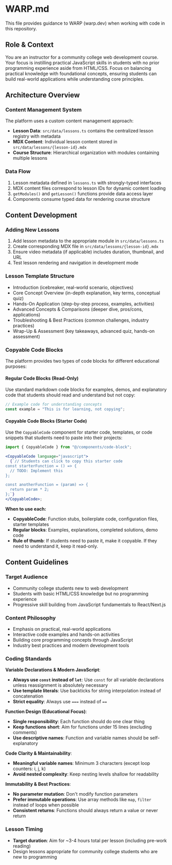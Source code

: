 # WARP.md

This file provides guidance to WARP (warp.dev) when working with code in this repository.

## Role & Context

You are an instructor for a community college web development course. Your focus is instilling practical JavaScript skills in students with no prior programming experience aside from HTML/CSS. Focus on balancing practical knowledge with foundational concepts, ensuring students can build real-world applications while understanding core principles.

## Architecture Overview

### Content Management System

The platform uses a custom content management approach:

- **Lesson Data**: `src/data/lessons.ts` contains the centralized lesson registry with metadata
- **MDX Content**: Individual lesson content stored in `src/data/lessons/{lesson-id}.mdx`
- **Course Structure**: Hierarchical organization with modules containing multiple lessons

### Data Flow

1. Lesson metadata defined in `lessons.ts` with strongly-typed interfaces
2. MDX content files correspond to lesson IDs for dynamic content loading
3. `getModules()` and `getLesson()` functions provide data access layer
4. Components consume typed data for rendering course structure

## Content Development

### Adding New Lessons

1. Add lesson metadata to the appropriate module in `src/data/lessons.ts`
2. Create corresponding MDX file in `src/data/lessons/{lesson-id}.mdx`
3. Ensure video metadata (if applicable) includes duration, thumbnail, and URL
4. Test lesson rendering and navigation in development mode

### Lesson Template Structure

- Introduction (icebreaker, real-world scenario, objectives)
- Core Concept Overview (in-depth explanation, key terms, conceptual quiz)
- Hands-On Application (step-by-step process, examples, activities)
- Advanced Concepts & Comparisons (deeper dive, pros/cons, applications)
- Troubleshooting & Best Practices (common challenges, industry practices)
- Wrap-Up & Assessment (key takeaways, advanced quiz, hands-on assessment)

### Copyable Code Blocks

The platform provides two types of code blocks for different educational purposes:

#### Regular Code Blocks (Read-Only)

Use standard markdown code blocks for examples, demos, and explanatory code that students should read and understand but not copy:

```javascript
// Example code for understanding concepts
const example = "This is for learning, not copying";
```

#### Copyable Code Blocks (Starter Code)

Use the `CopyableCode` component for starter code, templates, or code snippets that students need to paste into their projects:

```jsx
import { CopyableCode } from "@/components/code-block";

<CopyableCode language="javascript">
  {`// Students can click to copy this starter code
const starterFunction = () => {
  // TODO: Implement this
};

const anotherFunction = (param) => {
  return param * 2;
};`}
</CopyableCode>;
```

**When to use each:**

- **CopyableCode**: Function stubs, boilerplate code, configuration files, starter templates
- **Regular blocks**: Examples, explanations, completed solutions, demo code
- **Rule of thumb**: If students need to paste it, make it copyable. If they need to understand it, keep it read-only.

## Content Guidelines

### Target Audience

- Community college students new to web development
- Students with basic HTML/CSS knowledge but no programming experience
- Progressive skill building from JavaScript fundamentals to React/Next.js

### Content Philosophy

- Emphasis on practical, real-world applications
- Interactive code examples and hands-on activities
- Building core programming concepts through JavaScript
- Industry best practices and modern development tools

### Coding Standards

**Variable Declarations & Modern JavaScript**:

- **Always use `const` instead of `let`**: Use `const` for all variable declarations unless reassignment is absolutely necessary
- **Use template literals**: Use backticks for string interpolation instead of concatenation
- **Strict equality**: Always use `===` instead of `==`

**Function Design (Educational Focus)**:

- **Single responsibility**: Each function should do one clear thing
- **Keep functions short**: Aim for functions under 15 lines (excluding comments)
- **Use descriptive names**: Function and variable names should be self-explanatory

**Code Clarity & Maintainability**:

- **Meaningful variable names**: Minimum 3 characters (except loop counters: i, j, k)
- **Avoid nested complexity**: Keep nesting levels shallow for readability

**Immutability & Best Practices**:

- **No parameter mutation**: Don't modify function parameters
- **Prefer immutable operations**: Use array methods like `map`, `filter` instead of loops when possible
- **Consistent returns**: Functions should always return a value or never return

### Lesson Timing

- **Target duration**: Aim for ~3-4 hours total per lesson (including pre-work reading)
- Design lessons appropriate for community college students who are new to programming
